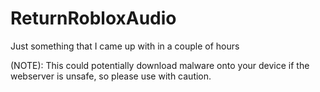 # ReturnRobloxAudio
Just something that I came up with in a couple of hours

(NOTE): This could potentially download malware onto your device if the webserver is unsafe, so please use with caution.
